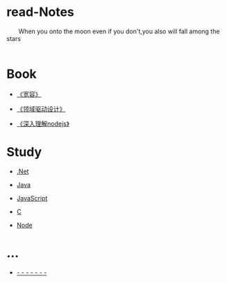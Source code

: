 # read-Notes 

&nbsp;&nbsp;&nbsp;&nbsp;&nbsp;&nbsp;&nbsp;When you onto the moon even if you don't,you also will fall among the stars</br>
 &nbsp;&nbsp;&nbsp;&nbsp;&nbsp;&nbsp;&nbsp;

#  Book
*  [《宽容》](https://github.com/yuxl01/read-Notes/blob/master/book/%E5%AE%BD%E5%AE%B9.md)

*  [《领域驱动设计》](https://github.com/yuxl01/read-Notes/blob/master/book/%E9%A2%86%E5%9F%9F%E9%A9%B1%E5%8A%A8%E8%AE%BE%E8%AE%A1.md)

*  [《深入理解nodejs》](./book/深入理解nodejs.md)



# Study

*  [.Net](./vedio/.Net.md)

*  [Java](./vedio/java.md)

*  [JavaScript](./vedio/JavaScript.md)

*  [C](./vedio/C.md)

*  [Node](./vedio/Node.md)



# ...

*  [- - - - - - -](./work/.question.md)
